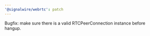 ```yaml
---
'@signalwire/webrtc': patch
---
```


Bugfix: make sure there is a valid RTCPeerConnection instance before hangup.
